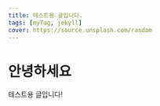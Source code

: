 ```yaml
---
title: 테스트용 글입니다.
tags: [myTag, jekyll]
cover: https://source.unsplash.com/random
---
```


# 안녕하세요

테스트용 글입니다!

